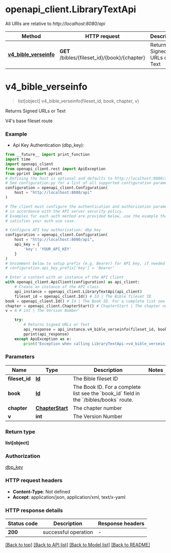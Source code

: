 # openapi_client.LibraryTextApi

All URIs are relative to *http://localhost:8080/api*

Method | HTTP request | Description
------------- | ------------- | -------------
[**v4_bible_verseinfo**](LibraryTextApi.md#v4_bible_verseinfo) | **GET** /bibles/{fileset_id}/{book}/{chapter} | Returns Signed URLs or Text


# **v4_bible_verseinfo**
> list[object] v4_bible_verseinfo(fileset_id, book, chapter, v)

Returns Signed URLs or Text

V4's base fileset route

### Example

* Api Key Authentication (dbp_key):
```python
from __future__ import print_function
import time
import openapi_client
from openapi_client.rest import ApiException
from pprint import pprint
# Defining the host is optional and defaults to http://localhost:8080/api
# See configuration.py for a list of all supported configuration parameters.
configuration = openapi_client.Configuration(
    host = "http://localhost:8080/api"
)

# The client must configure the authentication and authorization parameters
# in accordance with the API server security policy.
# Examples for each auth method are provided below, use the example that
# satisfies your auth use case.

# Configure API key authorization: dbp_key
configuration = openapi_client.Configuration(
    host = "http://localhost:8080/api",
    api_key = {
        'key': 'YOUR_API_KEY'
    }
)
# Uncomment below to setup prefix (e.g. Bearer) for API key, if needed
# configuration.api_key_prefix['key'] = 'Bearer'

# Enter a context with an instance of the API client
with openapi_client.ApiClient(configuration) as api_client:
    # Create an instance of the API class
    api_instance = openapi_client.LibraryTextApi(api_client)
    fileset_id = openapi_client.Id() # Id | The Bible fileset ID
book = openapi_client.Id() # Id | The Book ID. For a complete list see the `book_id` field in the `/bibles/books` route.
chapter = openapi_client.ChapterStart() # ChapterStart | The chapter number
v = 4 # int | The Version Number

    try:
        # Returns Signed URLs or Text
        api_response = api_instance.v4_bible_verseinfo(fileset_id, book, chapter, v)
        pprint(api_response)
    except ApiException as e:
        print("Exception when calling LibraryTextApi->v4_bible_verseinfo: %s\n" % e)
```

### Parameters

Name | Type | Description  | Notes
------------- | ------------- | ------------- | -------------
 **fileset_id** | [**Id**](.md)| The Bible fileset ID | 
 **book** | [**Id**](.md)| The Book ID. For a complete list see the &#x60;book_id&#x60; field in the &#x60;/bibles/books&#x60; route. | 
 **chapter** | [**ChapterStart**](.md)| The chapter number | 
 **v** | **int**| The Version Number | 

### Return type

**list[object]**

### Authorization

[dbp_key](../README.md#dbp_key)

### HTTP request headers

 - **Content-Type**: Not defined
 - **Accept**: application/json, application/xml, text/x-yaml

### HTTP response details
| Status code | Description | Response headers |
|-------------|-------------|------------------|
**200** | successful operation |  -  |

[[Back to top]](#) [[Back to API list]](../README.md#documentation-for-api-endpoints) [[Back to Model list]](../README.md#documentation-for-models) [[Back to README]](../README.md)

